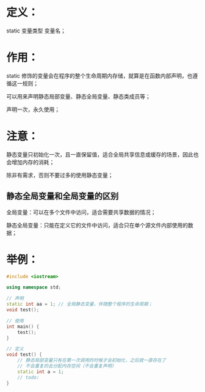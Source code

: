 # 定义：

static 变量类型 变量名；

# 作用：

static 修饰的变量会在程序的整个生命周期内存储，就算是在函数内部声明，也遵循这一规则；

可以用来声明静态局部变量、静态全局变量、静态类成员等；

声明一次，永久使用；

# 注意：

静态变量只初始化一次，且一直保留值，适合全局共享信息或缓存的场景，因此也会增加内存的消耗；

除非有需求，否则不要过多的使用静态变量；



## 静态全局变量和全局变量的区别

全局变量：可以在多个文件中访问，适合需要共享数据的情况；

静态全局变量：只能在定义它的文件中访问，适合只在单个源文件内部使用的数据；

# 举例：

```c++
#include <iostream>

using namespace std;

// 声明
static int aa = 1; // 全局静态变量，伴随整个程序的生命周期；
void test();

// 使用
int main() {
    test();
}

// 定义
void test() {
    // 静态局部变量只有在第一次调用的时候才会初始化，之后就一直存在了
    // 不会重复的去分配内存空间（不会重复声明）
    static int a = 1;
    // todo:
}

```
